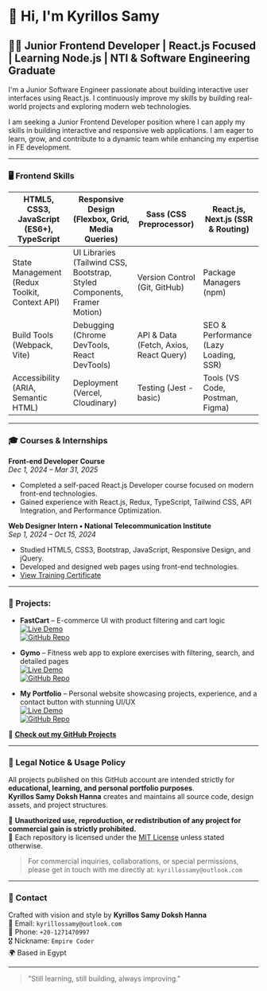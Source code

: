 # 👋 Hi, I'm Kyrillos Samy

## 🧑‍💻 Junior Frontend Developer | React.js Focused | Learning Node.js | NTI & Software Engineering Graduate

I'm a Junior Software Engineer passionate about building interactive user interfaces using React.js. I continuously improve my skills by building real-world projects and exploring modern web technologies.

I am seeking a Junior Frontend Developer position where I can apply my skills in building interactive and responsive web applications. I am eager to learn, grow, and contribute to a dynamic team while enhancing my expertise in FE development.

---

### 🖥️ Frontend Skills

| HTML5, CSS3, JavaScript (ES6+), TypeScript | Responsive Design (Flexbox, Grid, Media Queries) | Sass (CSS Preprocessor) | React.js, Next.js (SSR & Routing) |
|-------------------------------|-------------------------------------------------|--------------------------|-----------------------------------|
| State Management (Redux Toolkit, Context API) | UI Libraries (Tailwind CSS, Bootstrap, Styled Components, Framer Motion) | Version Control (Git, GitHub) | Package Managers (npm) |
| Build Tools (Webpack, Vite) | Debugging (Chrome DevTools, React DevTools) | API & Data (Fetch, Axios, React Query) | SEO & Performance (Lazy Loading, SSR) |
| Accessibility (ARIA, Semantic HTML) | Deployment (Vercel, Cloudinary) | Testing (Jest - basic) | Tools (VS Code, Postman, Figma) |

---

### 🎓 Courses & Internships

**Front-end Developer Course**  
*Dec 1, 2024 – Mar 31, 2025*  
- Completed a self-paced React.js Developer course focused on modern front-end technologies.  
- Gained experience with React.js, Redux, TypeScript, Tailwind CSS, API Integration, and Performance Optimization.

**Web Designer Intern • National Telecommunication Institute**  
*Sep 1, 2024 – Oct 15, 2024*  
- Studied HTML5, CSS3, Bootstrap, JavaScript, Responsive Design, and jQuery.  
- Developed and designed web pages using front-end technologies.
- [View Training Certificate](https://drive.google.com/file/d/12K8mGsA1Da_DFZUzpvCxlHYvpiwlMpe8/view?usp=drive_link)

---

### 📂 Projects:
- **FastCart** – E-commerce UI with product filtering and cart logic  
  [![Live Demo](https://img.shields.io/badge/Live%20Demo-FastCart-2E8B57?style=for-the-badge&logo=vercel&logoColor=white)](https://fast-cart-omega.vercel.app/)  
  [![GitHub Repo](https://img.shields.io/badge/GitHub%20Repo-FastCart-000?style=for-the-badge&logo=github)](https://github.com/Kyrillos-Samy1/FastCart)

- **Gymo** – Fitness web app to explore exercises with filtering, search, and detailed pages  
  [![Live Demo](https://img.shields.io/badge/Live%20Demo-Gymo-2E8B57?style=for-the-badge&logo=vercel&logoColor=white)](https://gymo-sigma.vercel.app/)  
  [![GitHub Repo](https://img.shields.io/badge/GitHub%20Repo-Gymo-000?style=for-the-badge&logo=github)](https://github.com/Kyrillos-Samy1/Gymo/tree/main)

- **My Portfolio** – Personal website showcasing projects, experience, and a contact button with stunning UI/UX   
  [![Live Demo](https://img.shields.io/badge/Live%20Demo-Portfolio-2E8B57?style=for-the-badge&logo=vercel&logoColor=white)](https://my-portfolio-mu-three-16.vercel.app/)   
  [![GitHub Repo](https://img.shields.io/badge/GitHub%20Repo-Portfolio-000?style=for-the-badge&logo=github)](https://github.com/Kyrillos-Samy1/My-Portfolio/tree/main)   

🔗 **[Check out my GitHub Projects](https://github.com/Kyrillos-Samy1?tab=repositories)**

---

### 🔐 Legal Notice & Usage Policy

All projects published on this GitHub account are intended strictly for **educational, learning, and personal portfolio purposes**.  
**Kyrillos Samy Doksh Hanna** creates and maintains all source code, design assets, and project structures.

🚫 **Unauthorized use, reproduction, or redistribution of any project for commercial gain is strictly prohibited.**  
📄 Each repository is licensed under the [MIT License](./LICENSE) unless stated otherwise.

> For commercial inquiries, collaborations, or special permissions, please get in touch with me directly at: `kyrillossamy@outlook.com`

---

### 💬 Contact

Crafted with vision and style by **Kyrillos Samy Doksh Hanna**  
📧 Email: `kyrillossamy@outlook.com`  
📱 Phone: `+20-1271470997`  
🎖️ Nickname: `Empire Coder`  
🌍 Based in Egypt

---

> "Still learning, still building, always improving."
